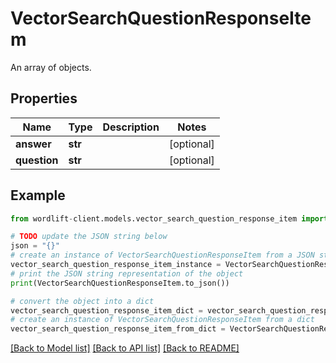 # VectorSearchQuestionResponseItem

An array of objects.

## Properties

Name | Type | Description | Notes
------------ | ------------- | ------------- | -------------
**answer** | **str** |  | [optional] 
**question** | **str** |  | [optional] 

## Example

```python
from wordlift-client.models.vector_search_question_response_item import VectorSearchQuestionResponseItem

# TODO update the JSON string below
json = "{}"
# create an instance of VectorSearchQuestionResponseItem from a JSON string
vector_search_question_response_item_instance = VectorSearchQuestionResponseItem.from_json(json)
# print the JSON string representation of the object
print(VectorSearchQuestionResponseItem.to_json())

# convert the object into a dict
vector_search_question_response_item_dict = vector_search_question_response_item_instance.to_dict()
# create an instance of VectorSearchQuestionResponseItem from a dict
vector_search_question_response_item_from_dict = VectorSearchQuestionResponseItem.from_dict(vector_search_question_response_item_dict)
```
[[Back to Model list]](../README.md#documentation-for-models) [[Back to API list]](../README.md#documentation-for-api-endpoints) [[Back to README]](../README.md)


